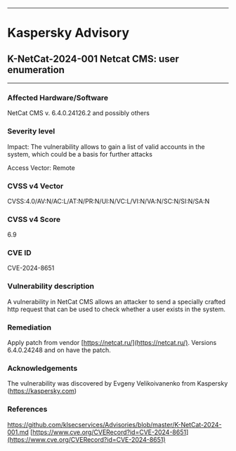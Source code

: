 ***
# Kaspersky Advisory
## K-NetCat-2024-001 Netcat CMS: user enumeration
***
### Affected Hardware/Software
NetCat CMS v. 6.4.0.24126.2 and possibly others
### Severity level
Impact: The vulnerability allows to gain a list of valid accounts in the system, which could be a basis for further attacks

Access Vector: Remote
### CVSS v4 Vector

CVSS:4.0/AV:N/AC:L/AT:N/PR:N/UI:N/VC:L/VI:N/VA:N/SC:N/SI:N/SA:N
### CVSS v4 Score

6.9
### CVE ID

CVE-2024-8651
### Vulnerability description
A vulnerability in NetCat CMS allows an attacker to send a specially crafted http request that can be used to check whether a user exists in the system.

### Remediation
Apply patch from vendor [https://netcat.ru/](https://netcat.ru/). Versions 6.4.0.24248 and on have the patch. 
### Acknowledgements
The vulnerability was discovered by Evgeny Velikoivanenko from Kaspersky (https://kaspersky.com)

### References
https://github.com/klsecservices/Advisories/blob/master/K-NetCat-2024-001.md
[https://www.cve.org/CVERecord?id=CVE-2024-8651](https://www.cve.org/CVERecord?id=CVE-2024-8651)

